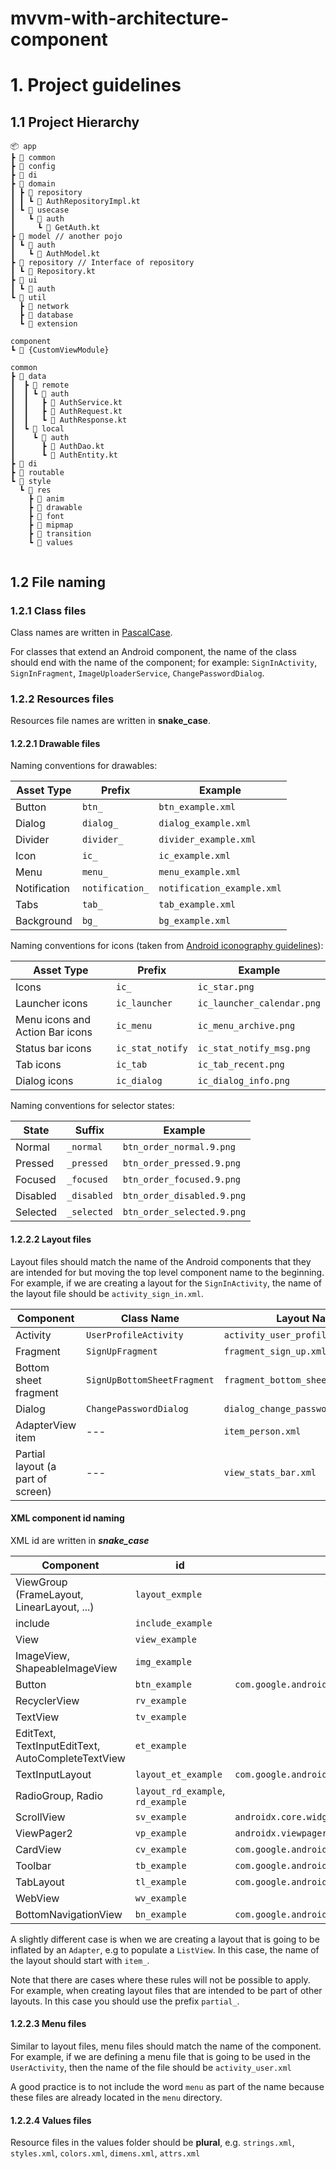 # mvvm-with-architecture-component
# 1. Project guidelines

## 1.1 Project Hierarchy

```
📦 app
┣ 📂 common
┣ 📂 config
┣ 📂 di
┣ 📂 domain
┃ ┣ 📂 repository
┃ ┃ ┗ 📜 AuthRepositoryImpl.kt
┃ ┗ 📂 usecase
┃   ┗ 📂 auth
┃     ┗ 📜 GetAuth.kt
┣ 📂 model // another pojo
┃ ┗ 📂 auth
┃   ┗ 📜 AuthModel.kt
┣ 📂 repository // Interface of repository
┃ ┗ 📜 Repository.kt
┣ 📂 ui
┃ ┗ 📂 auth
┗ 📂 util
  ┣ 📂 network
  ┣ 📂 database
  ┗ 📂 extension

component
┗ 📂 {CustomViewModule}

common
┣ 📂 data
┃  ┣ 📂 remote
┃  ┃ ┗ 📂 auth
┃  ┃   ┣ 📜 AuthService.kt
┃  ┃   ┣ 📜 AuthRequest.kt
┃  ┃   ┗ 📜 AuthResponse.kt
┃  ┗ 📂 local
┃    ┗ 📂 auth
┃      ┣ 📜 AuthDao.kt
┃      ┗ 📜 AuthEntity.kt
┣ 📂 di
┣ 📂 routable
┗ 📂 style
  ┗ 📂 res
    ┣ 📂 anim
    ┣ 📂 drawable
    ┣ 📂 font
    ┣ 📂 mipmap
    ┣ 📂 transition
    ┗ 📂 values
    
```

## 1.2 File naming

### 1.2.1 Class files
Class names are written in [PascalCase](http://en.wikipedia.org/wiki/CamelCase).

For classes that extend an Android component, the name of the class should end with the name of the component; for example: `SignInActivity`, `SignInFragment`, `ImageUploaderService`, `ChangePasswordDialog`.

### 1.2.2 Resources files

Resources file names are written in __snake_case__.

#### 1.2.2.1 Drawable files

Naming conventions for drawables:


| Asset Type   | Prefix            |		Example               |
|--------------| ------------------|-----------------------------|
| Button       | `btn_`	            | `btn_example.xml`    |
| Dialog       | `dialog_`         | `dialog_example.xml`          |
| Divider      | `divider_`        | `divider_example.xml`  |
| Icon         | `ic_`	            | `ic_example.xml`               |
| Menu         | `menu_	`           | `menu_example.xml`     |
| Notification | `notification_`	| `notification_example.xml`     |
| Tabs         | `tab_`            | `tab_example.xml`         |
| Background   | `bg_`            | `bg_example.xml`         |

Naming conventions for icons (taken from [Android iconography guidelines](http://developer.android.com/design/style/iconography.html)):

| Asset Type                      | Prefix             | Example                      |
| --------------------------------| ----------------   | ---------------------------- |
| Icons                           | `ic_`              | `ic_star.png`                |
| Launcher icons                  | `ic_launcher`      | `ic_launcher_calendar.png`   |
| Menu icons and Action Bar icons | `ic_menu`          | `ic_menu_archive.png`        |
| Status bar icons                | `ic_stat_notify`   | `ic_stat_notify_msg.png`     |
| Tab icons                       | `ic_tab`           | `ic_tab_recent.png`          |
| Dialog icons                    | `ic_dialog`        | `ic_dialog_info.png`         |

Naming conventions for selector states:

| State	       | Suffix          | Example                     |
|--------------|-----------------|-----------------------------|
| Normal       | `_normal`       | `btn_order_normal.9.png`    |
| Pressed      | `_pressed`      | `btn_order_pressed.9.png`   |
| Focused      | `_focused`      | `btn_order_focused.9.png`   |
| Disabled     | `_disabled`     | `btn_order_disabled.9.png`  |
| Selected     | `_selected`     | `btn_order_selected.9.png`  |


#### 1.2.2.2 Layout files

Layout files should match the name of the Android components that they are intended for but moving the top level component name to the beginning. For example, if we are creating a layout for the `SignInActivity`, the name of the layout file should be `activity_sign_in.xml`.

| Component        | Class Name             | Layout Name                   |
| ---------------- | ---------------------- | ----------------------------- |
| Activity         | `UserProfileActivity`  | `activity_user_profile.xml`   |
| Fragment         | `SignUpFragment`       | `fragment_sign_up.xml`        |
| Bottom sheet fragment         | `SignUpBottomSheetFragment`       | `fragment_bottom_sheet_sign_up.xml`        |
| Dialog           | `ChangePasswordDialog` | `dialog_change_password.xml`  |
| AdapterView item | ---                    | `item_person.xml`             |
| Partial layout (a part of screen)   | ---                    | `view_stats_bar.xml`       |

#### XML component id naming
XML id are written in ___snake_case___

| Component        | id                     | Class                     | 
| ---------------- | ---------------------- | ---------------------- |
| ViewGroup (FrameLayout, LinearLayout, ...)        | `layout_exmple`  | |
| include          | `include_example`  | |
| View             | `view_example`  | |
| ImageView, ShapeableImageView  | `img_example` | |
| Button           | `btn_example`  | `com.google.android.material.button.MaterialButton` |
| RecyclerView     | `rv_example`  | |
| TextView         | `tv_example`  | |
| EditText, TextInputEditText, AutoCompleteTextView | `et_example`  | |
| TextInputLayout  | `layout_et_example` | `com.google.android.material.textfield.TextInputLayout` |
| RadioGroup, Radio  | `layout_rd_example`, `rd_example` | |
| ScrollView  | `sv_example` | `androidx.core.widget.NestedScrollView` |
| ViewPager2  | `vp_example` | `androidx.viewpager2.widget.ViewPager2` |
| CardView  | `cv_example` | `com.google.android.material.card.MaterialCardView` |
| Toolbar  | `tb_example` | `com.google.android.material.appbar.MaterialToolbar` |
| TabLayout  | `tl_example` | `com.google.android.material.tabs.TabLayout` |
| WebView  | `wv_example` | |
| BottomNavigationView  | `bn_example` | `com.google.android.material.bottomnavigation.BottomNavigationView` |


A slightly different case is when we are creating a layout that is going to be inflated by an `Adapter`, e.g to populate a `ListView`. In this case, the name of the layout should start with `item_`.

Note that there are cases where these rules will not be possible to apply. For example, when creating layout files that are intended to be part of other layouts. In this case you should use the prefix `partial_`.

#### 1.2.2.3 Menu files

Similar to layout files, menu files should match the name of the component. For example, if we are defining a menu file that is going to be used in the `UserActivity`, then the name of the file should be `activity_user.xml`

A good practice is to not include the word `menu` as part of the name because these files are already located in the `menu` directory.

#### 1.2.2.4 Values files

Resource files in the values folder should be __plural__, e.g. `strings.xml`, `styles.xml`, `colors.xml`, `dimens.xml`, `attrs.xml`
